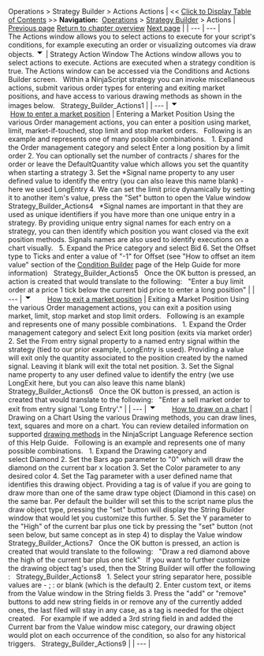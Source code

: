 ﻿
Operations \> Strategy Builder \> Actions
Actions
| \<\< [Click to Display Table of Contents](actions.md) \>\> **Navigation:**     [Operations](operations.md) \> [Strategy Builder](strategy_builder.md) \> Actions | [Previous page](strategybuilder_condition_builder.md) [Return to chapter overview](strategy_builder.md) [Next page](time__sales.md) |
| --- | --- |
The Actions window allows you to select actions to execute for your script's conditions, for example executing an order or visualizing outcomes via draw objects.
![tog_minus](tog_minus.gif)
| Strategy Action Window The Actions window allows you to select actions to execute. Actions are executed when a strategy condition is true. The Actions window can be accessed via the Conditions and Actions Builder screen.   Within a NinjaScript strategy you can invoke miscellaneous actions, submit various order types for entering and exiting market positions, and have access to various drawing methods as shown in the images below.   Strategy_Builder_Actions1 |
| --- |
![tog_minus](tog_minus.gif)        [How to enter a market position](javascript:HMToggle('toggle','HowToEnterAMarketPosition','HowToEnterAMarketPosition_ICON'))
| Entering a Market Position Using the various Order management actions, you can enter a position using market, limit, market\-if\-touched, stop limit and stop market orders.   Following is an example and represents one of many possible combinations.   1\. Expand the Order management category and select Enter a long position by a limit order 2\. You can optionally set the number of contracts / shares for the order or leave the DefaultQuantity value which allows you set the quantity when starting a strategy 3\. Set the \*Signal name property to any user defined value to identify the entry (you can also leave this name blank) \- here we used LongEntry 4\. We can set the limit price dynamically by setting it to another item's value, press the "Set" button to open the Value window   Strategy_Builder_Actions4   \*Signal names are important in that they are used as unique identifiers if you have more than one unique entry in a strategy. By providing unique entry signal names for each entry on a strategy, you can then identify which position you want closed via the exit position methods. Signals names are also used to identify executions on a chart visually.   5\. Expand the Price category and select Bid 6\. Set the Offset type to Ticks and enter a value of "\-1" for Offset (see "How to offset an item value" section of the [Condition Builder](strategybuilder_condition_builder.md) page of the Help Guide for more information)   Strategy_Builder_Actions5   Once the OK button is pressed, an action is created that would translate to the following:   "Enter a buy limit order at a price 1 tick below the current bid price to enter a long position" |
| --- |
![tog_minus](tog_minus.gif)        [How to exit a market position](javascript:HMToggle('toggle','HowToExitAMarketPosition','HowToExitAMarketPosition_ICON'))
| Exiting a Market Position Using the various Order management actions, you can exit a position using market, limit, stop market and stop limit orders.   Following is an example and represents one of many possible combinations.   1\. Expand the Order management category and select Exit long position (exits via market order) 2\. Set the From entry signal property to a named entry signal within the strategy (tied to our prior example, LongEntry is used). Providing a value will exit only the quantity associated to the position created by the named signal. Leaving it blank will exit the total net position. 3\. Set the Signal name property to any user defined value to identify the entry (we use LongExit here, but you can also leave this name blank)   Strategy_Builder_Actions6   Once the OK button is pressed, an action is created that would translate to the following:   "Enter a sell market order to exit from entry signal 'Long Entry'." |
| --- |
![tog_minus](tog_minus.gif)        [How to draw on a chart](javascript:HMToggle('toggle','HowToDrawOnAChart','HowToDrawOnAChart_ICON'))
| Drawing on a Chart Using the various Drawing methods, you can draw lines, text, squares and more on a chart. You can review detailed information on supported [drawing methods](drawing.md) in the NinjaScript Language Reference section of this Help Guide.   Following is an example and represents one of many possible combinations.   1\. Expand the Drawing category and select Diamond 2\. Set the Bars ago parameter to "0" which will draw the diamond on the current bar x location 3\. Set the Color parameter to any desired color 4\. Set the Tag parameter with a user defined name that identifies this drawing object. Providing a tag is of value if you are going to draw more than one of the same draw type object (Diamond in this case) on the same bar. Per default the builder will set this to the script name plus the draw object type, pressing the "set" button will display the String Builder window that would let you customize this further. 5\. Set the Y parameter to the "High" of the current bar plus one tick by pressing the "set" button (not seen below, but same concept as in step 4\) to display the Value window   Strategy_Builder_Actions7   Once the OK button is pressed, an action is created that would translate to the following:   "Draw a red diamond above the high of the current bar plus one tick"   If you want to further customize the drawing object tag's used, then the String Builder will offer the following :   Strategy_Builder_Actions8   1\. Select your string separator here, possible values are \- ; : or blank (which is the default) 2\. Enter custom text, or items from the Value window in the String fields 3\. Press the "add" or "remove" buttons to add new string fields in or remove any of the currently added ones, the last filed will stay in any case, as a tag is needed for the object created.   For example if we added a 3rd string field in and added the Current bar from the Value window misc category, our drawing object would plot on each occurrence of the condition, so also for any historical triggers.   Strategy_Builder_Actions9 |
| --- |
## 

